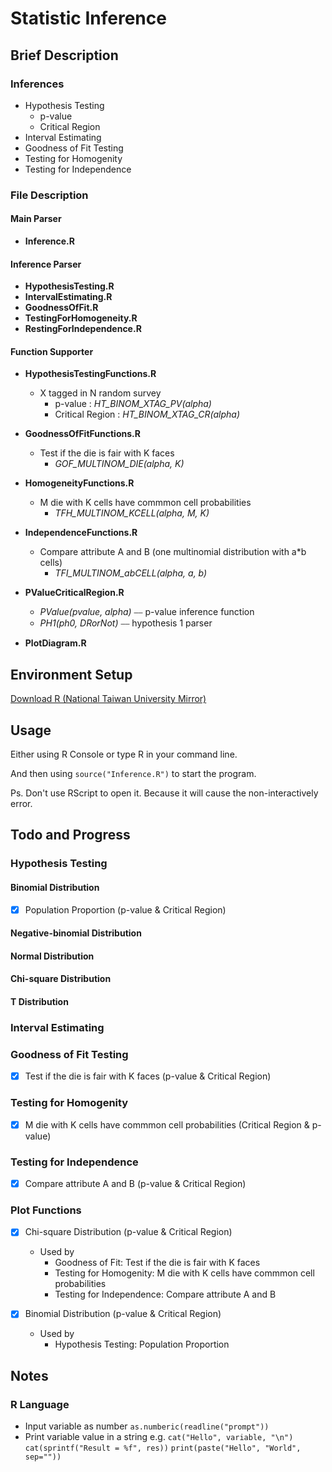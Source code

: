 # Statistic Inference

## Brief Description
### Inferences
* Hypothesis Testing
	* p-value
	* Critical Region
* Interval Estimating
* Goodness of Fit Testing
* Testing for Homogenity
* Testing for Independence

### File Description

#### Main Parser
* **Inference.R**

#### Inference Parser
* **HypothesisTesting.R**
* **IntervalEstimating.R**
* **GoodnessOfFit.R**
* **TestingForHomogeneity.R**
* **RestingForIndependence.R**

#### Function Supporter
* **HypothesisTestingFunctions.R**
	* X tagged in N random survey
		* p-value : *HT\_BINOM\_XTAG\_PV(alpha)* 
		* Critical Region : *HT\_BINOM\_XTAG\_CR(alpha)*

* **GoodnessOfFitFunctions.R**
	* Test if the die is fair with K faces
		* *GOF\_MULTINOM\_DIE(alpha, K)*

* **HomogeneityFunctions.R**
	* M die with K cells have commmon cell probabilities
		* *TFH\_MULTINOM\_KCELL(alpha, M, K)*
		
* **IndependenceFunctions.R**
	* Compare attribute A and B (one multinomial distribution with a*b cells)
		* *TFI\_MULTINOM\_abCELL(alpha, a, b)*
		
* **PValueCriticalRegion.R**
	* *PValue(pvalue, alpha)* ⎯⎯ p-value inference function
	* *PH1(ph0, DRorNot)* ⎯⎯ hypothesis 1 parser
* **PlotDiagram.R**

## Environment Setup
[Download R (National Taiwan University Mirror)](http://cran.csie.ntu.edu.tw)

## Usage
Either using R Console or type R in your command line.

And then using `source("Inference.R")` to start the program.

Ps. Don't use RScript to open it. Because it will cause the non-interactively error.


## Todo and Progress
### Hypothesis Testing
#### Binomial Distribution
- [X] Population Proportion (p-value & Critical Region)

#### Negative-binomial Distribution
#### Normal Distribution
#### Chi-square Distribution
#### T Distribution

### Interval Estimating

### Goodness of Fit Testing
- [X] Test if the die is fair with K faces (p-value & Critical Region)

### Testing for Homogenity
- [X] M die with K cells have commmon cell probabilities (Critical Region & p-value)


### Testing for Independence
- [X] Compare attribute A and B (p-value & Critical Region)


### Plot Functions
- [X] Chi-square Distribution (p-value & Critical Region)
	* Used by
		* Goodness of Fit: Test if the die is fair with K faces
		* Testing for Homogenity: M die with K cells have commmon cell probabilities
		* Testing for Independence: Compare attribute A and B

- [X] Binomial Distribution (p-value & Critical Region)
	* Used by
		* Hypothesis Testing: Population Proportion


## Notes
### R Language
* Input variable as number `as.numberic(readline("prompt"))`
* Print variable value in a string e.g. `cat("Hello", variable, "\n")` `cat(sprintf("Result = %f", res))` `print(paste("Hello", "World", sep=""))`
